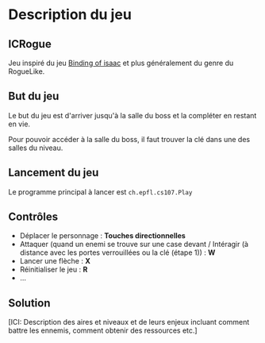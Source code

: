 # Description du jeu


## ICRogue

Jeu inspiré du jeu [Binding of isaac](https://en.wikipedia.org/wiki/The_Binding_of_Isaac_(video_game)) et plus généralement du genre du RogueLike.

## But du jeu
Le but du jeu est d'arriver jusqu'à la salle du boss et la compléter en restant en vie.

Pour pouvoir accéder à la salle du boss, il faut trouver la clé dans une des salles du niveau.

## Lancement du jeu

Le programme principal à lancer est `ch.epfl.cs107.Play`

## Contrôles
- Déplacer le personnage : **Touches directionnelles**
- Attaquer (quand un enemi  se trouve sur une case devant / Intéragir (à distance avec les portes verrouillées ou la clé (étape 1)) : **W**
- Lancer une flèche  : **X**
- Réinitialiser le jeu : **R**
- ... 

##  Solution

[ICI: Description des aires et niveaux et de leurs enjeux incluant 
comment battre les ennemis, comment obtenir des ressources etc.]

